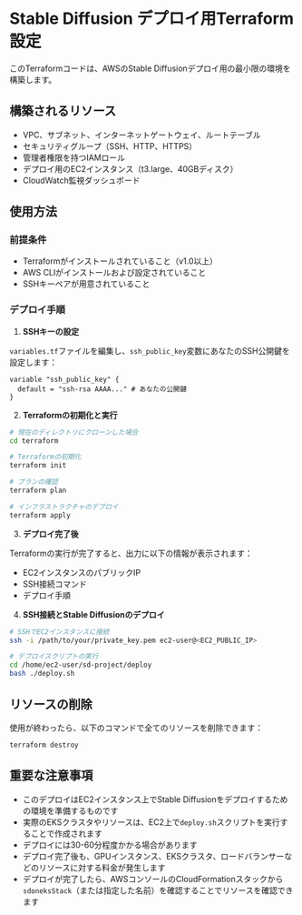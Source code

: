 # Stable Diffusion デプロイ用Terraform設定

このTerraformコードは、AWSのStable Diffusionデプロイ用の最小限の環境を構築します。

## 構築されるリソース

- VPC、サブネット、インターネットゲートウェイ、ルートテーブル
- セキュリティグループ（SSH、HTTP、HTTPS）
- 管理者権限を持つIAMロール
- デプロイ用のEC2インスタンス（t3.large、40GBディスク）
- CloudWatch監視ダッシュボード

## 使用方法

### 前提条件

- Terraformがインストールされていること（v1.0以上）
- AWS CLIがインストールおよび設定されていること
- SSHキーペアが用意されていること

### デプロイ手順

1. **SSHキーの設定**

`variables.tf`ファイルを編集し、`ssh_public_key`変数にあなたのSSH公開鍵を設定します：

```hcl
variable "ssh_public_key" {
  default = "ssh-rsa AAAA..." # あなたの公開鍵
}
```

2. **Terraformの初期化と実行**

```bash
# 現在のディレクトリにクローンした場合
cd terraform

# Terraformの初期化
terraform init

# プランの確認
terraform plan

# インフラストラクチャのデプロイ
terraform apply
```

3. **デプロイ完了後**

Terraformの実行が完了すると、出力に以下の情報が表示されます：
- EC2インスタンスのパブリックIP
- SSH接続コマンド
- デプロイ手順

4. **SSH接続とStable Diffusionのデプロイ**

```bash
# SSHでEC2インスタンスに接続
ssh -i /path/to/your/private_key.pem ec2-user@<EC2_PUBLIC_IP>

# デプロイスクリプトの実行
cd /home/ec2-user/sd-project/deploy
bash ./deploy.sh
```

## リソースの削除

使用が終わったら、以下のコマンドで全てのリソースを削除できます：

```bash
terraform destroy
```

## 重要な注意事項

- このデプロイはEC2インスタンス上でStable Diffusionをデプロイするための環境を準備するものです
- 実際のEKSクラスタやリソースは、EC2上で`deploy.sh`スクリプトを実行することで作成されます
- デプロイには30-60分程度かかる場合があります
- デプロイ完了後も、GPUインスタンス、EKSクラスタ、ロードバランサーなどのリソースに対する料金が発生します
- デプロイが完了したら、AWSコンソールのCloudFormationスタックから`sdoneksStack`（または指定した名前）を確認することでリソースを確認できます